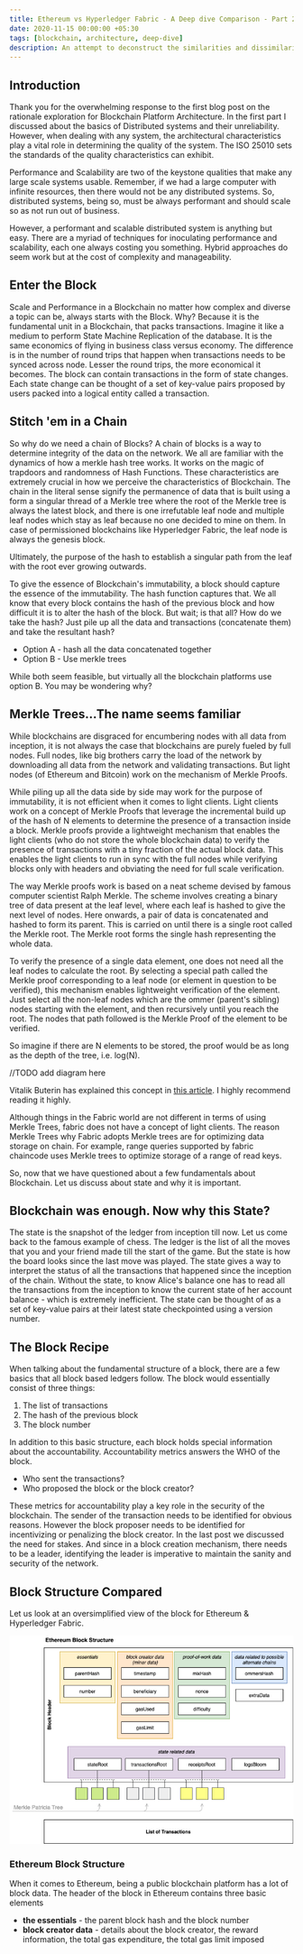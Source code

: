 ```yaml
---
title: Ethereum vs Hyperledger Fabric - A Deep dive Comparison - Part 2 - Block Structure & Ledger Storage
date: 2020-11-15 00:00:00 +05:30
tags: [blockchain, architecture, deep-dive]
description: An attempt to deconstruct the similarities and dissimilarities between Hyperledger Fabric Architecture and Ethereum Architecture
---
```


## Introduction

Thank you for the overwhelming response to the first blog post on the rationale exploration for Blockchain Platform Architecture. In the first part I discussed about the basics of Distributed systems and their unreliability. However, when dealing with any system, the architectural characteristics play a vital role in determining the quality of the system. The ISO 25010 sets the standards of the quality characteristics can exhibit.

Performance and Scalability are two of the keystone qualities that make any large scale systems usable. Remember, if we had a large computer with infinite resources, then there would not be any distributed systems. So, distributed systems, being so, must be always performant and should scale so as not run out of business.

However, a performant and scalable distributed system is anything but easy. There are a myriad of techniques for inoculating performance and scalability, each one always costing you something. Hybrid approaches do seem work but at the cost of complexity and manageability.

## Enter the Block

Scale and Performance in a Blockchain no matter how complex and diverse a topic can be, always starts with the Block. Why?
Because it is the fundamental unit in a Blockchain, that packs transactions. Imagine it like a medium to perform State Machine Replication of the database. It is the same economics of flying in business class versus economy.
The difference is in the number of round trips that happen when transactions needs to be synced across node. Lesser the round trips, the more economical it becomes. The block can contain transactions in the form of state changes. Each state change can be thought of a set of key-value pairs proposed by users packed into a logical entity called a transaction.

## Stitch 'em in a Chain

So why do we need a chain of Blocks? A chain of blocks is a way to determine integrity of the data on the network. We all are familiar with the dynamics of how a merkle hash tree works. It works on the magic of trapdoors and randomness of Hash Functions. These characteristics are extremely crucial in how we perceive the characteristics of Blockchain. The chain in the literal sense signify the permanence of data that is built using a form a singular thread of a Merkle tree where the root of the Merkle tree is always the latest block, and there is one irrefutable leaf node and multiple leaf nodes which stay as leaf because no one decided to mine on them. In case of permissioned blockchains like Hyperledger Fabric, the leaf node is always the genesis block.

Ultimately, the purpose of the hash to establish a singular path from the leaf with the root ever growing outwards.

To give the essence of Blockchain's immutability, a block should capture the essence of the immutability. The hash function captures that. We all know that every block contains the hash of the previous block and how difficult it is to alter the hash of the block. But wait; is that all? How do we take the hash? Just pile up all the data and transactions (concatenate them) and take the resultant hash?

- Option A - hash all the data concatenated together
- Option B - Use merkle trees

While both seem feasible, but virtually all the blockchain platforms use option B. You may be wondering why?

## Merkle Trees...The name seems familiar

While blockchains are disgraced for encumbering nodes with all data from inception, it is not always the case that blockchains are purely fueled by full nodes. Full nodes, like big brothers carry the load of the network by downloading all data from the network and validating transactions. But light nodes (of Ethereum and Bitcoin) work on the mechanism of Merkle Proofs.

While piling up all the data side by side may work for the purpose of immutability, it is not efficient when it comes to light clients.
Light clients work on a concept of Merkle Proofs that leverage the incremental build up of the hash of N elements to determine the presence of a transaction inside a block. Merkle proofs provide a lightweight mechanism that enables the light clients (who do not store the whole blockchain data) to verify the presence of transactions with a tiny fraction of  the actual block data. This enables the light clients to run in sync with the full nodes while verifying blocks only with headers and obviating the need for full scale verification.

The way Merkle proofs work is based on a neat scheme devised by famous computer scientist Ralph Merkle. The scheme involves creating a binary tree of data present at the leaf level, where each leaf is hashed to give the next level of nodes. Here onwards, a pair of data is concatenated and hashed to form its parent. This is carried on until there is a single root called the Merkle root. The Merkle root forms the single hash representing the whole data.

To verify the presence of a single data element, one does not need all the leaf nodes to calculate the root. By selecting a special path called the Merkle proof corresponding to a leaf node (or element in question to be verified), this mechanism enables lightweight verification of the element. Just select all the non-leaf nodes which are the ommer (parent's sibling) nodes starting with the element, and then recursively until you reach the root. The nodes that path followed is the Merkle Proof of the element to be verified.

So imagine if there are N elements to be stored, the proof would be as long as the depth of the tree, i.e. log(N).

//TODO add diagram here

Vitalik Buterin has explained this concept in [this article](https://blog.ethereum.org/2015/11/15/merkling-in-ethereum/). I highly recommend reading it highly.

Although things in the Fabric world are not different in terms of using Merkle Trees, fabric does not have a concept of light clients. The reason Merkle Trees why Fabric adopts Merkle trees are for optimizing data storage on chain. For example, range queries supported by fabric chaincode uses Merkle trees to optimize storage of a range of read keys.

So, now that we have questioned about a few fundamentals about Blockchain. Let us discuss about state and why it is important.

## Blockchain was enough. Now why this State?

The state is the snapshot of the ledger from inception till now. Let us come back to the famous example of chess. The ledger is the list of all the moves that you and your friend made till the start of the game. But the state is how the board looks since the last move was played. The state gives a way to interpret the status of all the transactions that happened since the inception of the chain. Without the state, to know Alice's balance one has to read all the transactions from the inception to know the current state of her account balance - which is extremely inefficient. The state can be thought of as a set of key-value pairs at their latest state checkpointed using a version number.

## The Block Recipe

When talking about the fundamental structure of a block, there are a few basics that all block based ledgers follow. The block would essentially consist of three things:

1. The list of transactions
2. The hash of the previous block
3. The block number

In addition to this basic structure, each block holds special information about the accountability. Accountability metrics answers the WHO of the block.

- Who sent the transactions?
- Who proposed the block or the block creator?

These metrics for accountability play a key role in the security of the blockchain. The sender of the transaction needs to be identified for obvious reasons. However the block proposer needs to be identified for incentivizing or penalizing the block creator. In the last post we discussed the need for stakes. And since in a block creation mechanism, there needs to be a leader, identifying the leader is imperative to maintain the sanity and security of the network.

## Block Structure Compared

Let us look at an oversimplified view of the block for Ethereum & Hyperledger Fabric.

![eth vs fabric block structure 1](./block_structure_1.png)

### Ethereum Block Structure

When it comes to Ethereum, being a public blockchain platform has a lot of block data. The header of the block in Ethereum contains three basic elements

- **the essentials** - the parent block hash and the block number
- **block creator data** - details about the block creator, the reward information, the total gas expenditure, the total gas limit imposed